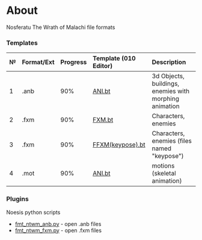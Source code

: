 # About
Nosferatu The Wrath of Malachi file formats

### Templates
| №   | Format/Ext | Progress | Template (010 Editor) | Description |
| :-- | :-------- | :------ | :------- | :--   |
| 1   | .anb | 90% |  [ANI.bt](https://github.com/AlexKimov/ntwm-file-formats/blob/master/templates/ANB.bt)  | 3d Objects, buildings, enemies with morphing animation |
| 2   | .fxm | 90% |  [FXM.bt](https://github.com/AlexKimov/ntwm-file-formats/blob/master/templates/FXM.bt)  | Characters, enemies |
| 3   | .fxm | 90% |  [FFXM(keypose).bt](https://github.com/AlexKimov/ntwm-file-formats/blob/master/templates/FXM(keypose).bt)  | Characters, enemies (files named "keypose") |
| 4   |  .mot | 90% |  [ANI.bt](https://github.com/AlexKimov/seadogs-file-formats/blob/master/templates/010Editor/ANI.bt)  | motions (skeletal animation)  |

### Plugins
Noesis python scripts 
* [fmt_ntwm_anb.py](https://github.com/AlexKimov/RSE-file-formats/blob/master/scripts/noesis/fmt_rse_rsb.py) - open .anb files
* [fmt_ntwm_fxm.py](https://github.com/AlexKimov/RSE-file-formats/blob/master/scripts/noesis/fmt_rse_rsb.py) - open .fxm files
